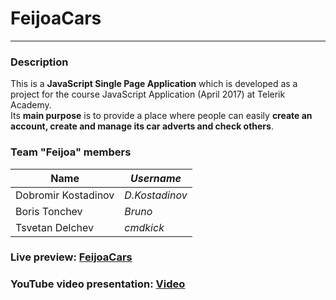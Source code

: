 # **FeijoaCars**
---
### Description 
This is a **JavaScript Single Page Application** which is developed as a project for the course JavaScript Application (April 2017) at Telerik Academy.  
Its **main purpose** is to provide a place where people can easily **create an account, create and manage its car adverts and check others**.  


### Team "Feijoa" members                                                                                                  
| Name                     | *Username*              |
| -------------------------| ------------------------|
| Dobromir Kostadinov      | *D.Kostadinov*          |
| Boris Tonchev            | *Bruno*                 |
| Tsvetan Delchev          | *cmdkick*               | 
###

### Live preview:  [FeijoaCars](https://rawgit.com/TeamFeijoa-JsApps/FeijoaCars/master/index.html)   
### YouTube video presentation: [Video](https://www.youtube.com/watch?v=OacMfG6mtRc&feature=youtu.be)    

